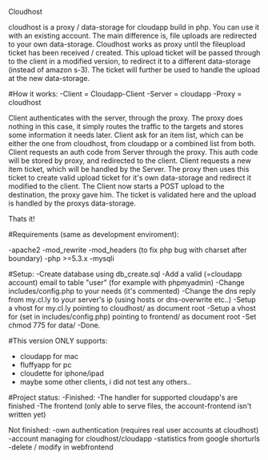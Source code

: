 Cloudhost

cloudhost is a proxy / data-storage for cloudapp build in php. You can use it with an existing account. The main difference is, file uploads are redirected to your own data-storage.
Cloudhost works as proxy until the fileupload ticket has been received / created. This upload ticket will be passed through to the client in a modified version, to redirect it to a different data-storage (instead of amazon s-3). The ticket will further be used to handle the upload at the new data-storage.

#How it works: 
  -Client = Cloudapp-Client 
  -Server = cloudapp 
  -Proxy = cloudhost

Client authenticates with the server, through the proxy. The proxy does nothing in this case, it simply routes the traffic to the targets and stores some information it needs later.
Client ask for an item list, which can be either the one from cloudhost, from cloudapp or a combined list from both.
Client requests an auth code from Server through the proxy. This auth code will be stored by proxy, and redirected to the client.
Client requests a new item ticket, which will be handled by the Server. The proxy then uses this ticket to create valid upload ticket for it's own data-storage and redirect it modified to the client.
The Client now starts a POST upload to the destination, the proxy gave him. The ticket is validated here and the upload is handled by the proxys data-storage.

Thats it!

#Requirements (same as development enviroment):

-apache2
  -mod_rewrite
  -mod_headers (to fix php bug with charset after boundary) 
-php >=5.3.x
-mysqli

#Setup:
-Create database using db_create.sql
-Add a valid (=cloudapp account) email to table "user" (for example with phpmyadmin)
-Change includes/config.php to your needs (it's commented)
-Change the dns reply from my.cl.ly to your server's ip (using hosts or dns-overwrite etc..)
-Setup a vhost for my.cl.ly pointing to cloudhost/ as document root
-Setup a vhost for <fontend vhost> (set in includes/config.php) pointing to frontend/ as document root
-Set chmod 775 for data/
-Done.

#This version ONLY supports:
- cloudapp for mac
- fluffyapp for pc
- cloudette for iphone/ipad
- maybe some other clients, i did not test any others..

#Project status:
-Finished:
  -The handler for supported cloudapp's  are finished
  -The frontend (only able to serve files, the account-frontend isn't written yet)
  

Not finished: 
  -own authentication (requires real user accounts at cloudhost)  
  -account managing for cloudhost/cloudapp
  -statistics from google shorturls  
  -delete / modify in webfrontend
  




